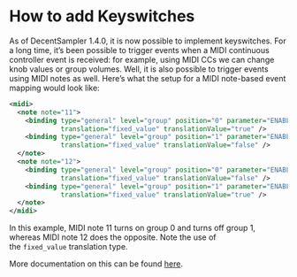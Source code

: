 How to add Keyswitches
========================================================

As of DecentSampler 1.4.0, it is now possible to implement keyswitches. For a long time, it’s been possible to trigger events when a MIDI continuous controller event is received: for example, using MIDI CCs we can change knob values or group volumes. Well, it is also possible to trigger events using MIDI notes as well. Here’s what the setup for a MIDI note-based event mapping would look like:

```xml
<midi>
  <note note="11">
    <binding type="general" level="group" position="0" parameter="ENABLED" 
             translation="fixed_value" translationValue="true" />
    <binding type="general" level="group" position="1" parameter="ENABLED" 
             translation="fixed_value" translationValue="false" />
  </note>
  <note note="12">
    <binding type="general" level="group" position="0" parameter="ENABLED" 
             translation="fixed_value" translationValue="false" />
    <binding type="general" level="group" position="1" parameter="ENABLED" 
             translation="fixed_value" translationValue="true" />
  </note>
</midi>
```

In this example, MIDI note 11 turns on group 0 and turns off group 1, whereas MIDI note 12 does the opposite. Note the use of the `fixed_value` translation type.

More documentation on this can be found [here](#the-midi-element).